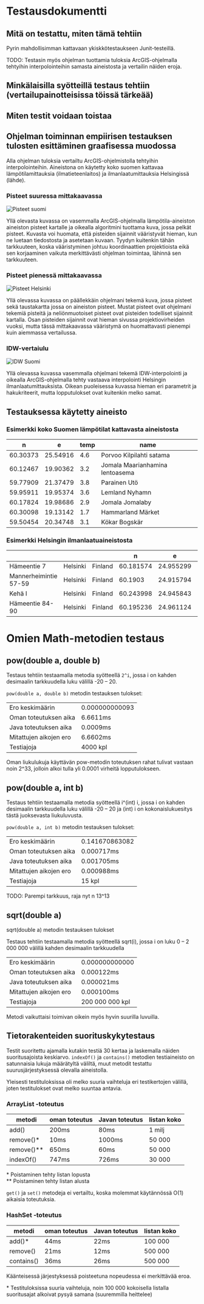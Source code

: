 # Testausdokumentti

## Mitä on testattu, miten tämä tehtiin

Pyrin mahdollisimman kattavaan ykiskkötestaukseen Junit-testeillä.

TODO: Testasin myös ohjelman tuottamia tuloksia ArcGIS-ohjelmalla tehtyihin interpolointeihin samasta aineistosta ja vertailin näiden eroja. 

## Minkälaisilla syötteillä testaus tehtiin (vertailupainotteisissa töissä tärkeää)

## Miten testit voidaan toistaa

## Ohjelman toiminnan empiirisen testauksen tulosten esittäminen graafisessa muodossa

Alla ohjelman tuloksia vertailtu ArcGIS-ohjelmistolla tehtyihin interpolointeihin. Aineistona on käytetty koko suomen kattavaa lämpötilamittauksia (ilmatieteenlaitos) ja ilmanlaatumittauksia Helsingissä (lähde).

### Pisteet suuressa mittakaavassa

![Pisteet suomi](images/comparison_points2.png)

Yllä olevasta kuvassa on vasemmalla ArcGIS-ohjelmalla lämpötila-aineiston aineiston pisteet kartalle ja oikealla algoritmini tuottama kuva, jossa pelkät pisteet. Kuvasta voi huomata, että pisteiden sijainnit vääristyvät hieman, kun ne luetaan tiedostosta ja asetetaan kuvaan. Tyydyn kuitenkin tähän tarkkuuteen, koska vääristyminen johtuu koordinaattien projektioista eikä sen korjaaminen vaikuta merkittävästi ohjelman toimintaa, lähinnä sen tarkkuuteen. 

### Pisteet pienessä mittakaavassa

![Pisteet Helsinki](images/comparison_points.png)

Yllä olevassa kuvassa on päällekkäin ohjelmani tekemä kuva, jossa pisteet sekä taustakartta jossa on aineiston pisteet. Mustat pisteet ovat ohjelmani tekemiä pisteitä ja neliönmuotoiset pisteet ovat pisteiden todelliset sijainnit kartalla. Osan pisteiden sijainnit ovat hieman sivussa projektiovirheiden vuoksi, mutta tässä mittakaavassa vääristymä on huomattavasti pienempi kuin aiemmassa vertailussa.

### IDW-vertaiulu

![IDW Suomi](images/comparison_idw.png)

Yllä olevassa kuvassa vasemmalla ohjelmani tekemä IDW-interpolointi ja oikealla ArcGIS-ohjelmalla tehty vastaava interpolointi Helsingin ilmanlaatumittauksista. Oikean puoleisessa kuvassa hieman eri parametrit ja hakukriteerit, mutta lopputulokset ovat kuitenkin melko samat.

## Testauksessa käytetty aineisto 

### Esimerkki koko Suomen lämpötilat kattavasta aineistosta

**n**|**e**|**temp**|**name**
-----|-----|-----|-----
60.30373|25.54916|4.6|Porvoo Kilpilahti satama
60.12467|19.90362|3.2|Jomala Maarianhamina lentoasema
59.77909|21.37479|3.8|Parainen Utö
59.95911|19.95374|3.6|Lemland Nyhamn
60.17824|19.98686|2.9|Jomala Jomalaby
60.30098|19.13142|1.7|Hammarland Märket
59.50454|20.34748|3.1|Kökar Bogskär

### Esimerkki Helsingin ilmanlaatuaineistosta

 | | | |**n**|**e**| |**value**
-----|-----|-----|-----|-----|-----|-----
Hämeentie 7| Helsinki| Finland|60.181574|24.955299|success|33
Mannerheimintie 57-59| Helsinki| Finland|60.1903|24.915794|success|39
Kehä I| Helsinki| Finland|60.243998|24.945843|success|33
Hämeentie 84-90| Helsinki| Finland|60.195236|24.961124|success|20


# Omien Math-metodien testaus 

## pow(double a, double b)

Testaus tehtiin testaamalla metodia syötteellä `2^i`, jossa i on kahden desimaalin tarkkuudella luku välillä -20 – 20.

`pow(double a, double b)` metodin testauksen tulokset: 

|   |   |
|--|--|
|Ero keskimäärin|0.000000000093|
|Oman toteutuksen aika|6.6611ms|
|Java toteutuksen aika|0.0009ms|
|Mitattujen aikojen ero|6.6602ms|
|Testiajoja|4000 kpl|

Oman liukulukuja käyttävän pow-metodin toteutuksen rahat tulivat vastaan noin 2^33, jolloin alkoi tulla yli 0.0001 virheitä lopputulokseen.

## pow(double a, int b)  

Testaus tehtiin testaamalla metodia syötteellä i^(int) i, jossa i on kahden desimaalin tarkkuudella luku välillä -20 – 20 ja (int) i on kokonaislukuesitys tästä juoksevasta liukuluvusta. 

`pow(double a, int b)` metodin testauksen tulokset:

|   |   |
|--|--|
|Ero keskimäärin|0.141670863082|
|Oman toteutuksen aika|0.000717ms|
|Java toteutuksen aika|0.001705ms|
|Mitattujen aikojen ero|0.000988ms|
|Testiajoja|15 kpl|

TODO: Parempi tarkkuus, raja nyt n 13^13

## sqrt(double a)
sqrt(double a) metodin testauksen tulokset

Testaus tehtiin  testaamalla metodia syötteellä sqrt(i), jossa i on luku 0 – 2 000 000 välillä kahden desimaalin tarkkuudella

|   |   |
|--|--|
|Ero keskimäärin|0.000000000000|
|Oman toteutuksen aika|0.000122ms|
|Java toteutuksen aika|0.000021ms|
|Mitattujen aikojen ero|0.000100ms|
|Testiajoja|200 000 000 kpl|

Metodi vaikuttaisi toimivan oikein myös hyvin suurilla luvuilla.

## Tietorakenteiden suorituskykytestaus

Testit suoritettu ajamalla kutakin testiä 30 kertaa ja laskemalla näiden suoritusajoista keskiarvo. `indexOf()` ja `contains()` metodien testiaineisto on satunnaisia lukuja määrätyltä väliltä, muut metodit testattu suurusjärjestyksessä olevalla aineistolla.

Yleisesti testituloksissa oli melko suuria vaihteluja eri testikertojen välillä, joten testitulokset ovat melko suuntaa antavia.

### ArrayList -toteutus

|metodi|oman toteutus|Javan toteutus|listan koko|
|--|--|--|--|
|add()|200ms|80ms|1 milj
|remove()*|10ms|1000ms| 50 000
|remove()**|650ms|60ms| 50 000
|indexOf()|747ms|726ms|30 000

\* Poistaminen tehty listan lopusta   
\** Poistaminen tehty listan alusta

`get()` ja `set()` metodeja ei vertailtu, koska molemmat käytännössä O(1) aikaisia toteutuksia.

### HashSet -toteutus

|metodi|oman toteutus|Javan toteutus|listan koko|
|--|--|--|--|
|add()*|44ms|22ms|100 000
|remove()|21ms|12ms|500 000
|contains()|36ms|26ms|500 000

Käänteisessä järjestyksessä poisteetuna nopeudessa ei merkittävää eroa.

\* Testituloksissa suuria vaihteluja, noin 100 000 kokoisella listalla suoritusajat alkoivat pysyä samana (suuremmilla heittelee)
